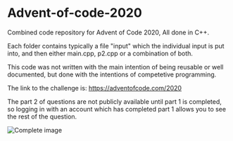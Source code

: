 # Advent-of-code-2020

Combined code repository for Advent of Code 2020, All done in C++.

Each folder contains typically a file "input" which the individual input is put into, and then either main.cpp, p2.cpp or a combination of both.

This code was not written with the main intention of being reusable or well documented, but done with the intentions of competetive programming.

The link to the challenge is: https://adventofcode.com/2020

The part 2 of questions are not publicly available until part 1 is completed, so logging in with an account which has completed part 1 allows you to see the rest of the question.

![Complete image](https://i.imgur.com/5tk3NFZ.png)
